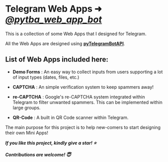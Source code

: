 # Telegram Web Apps ➜ ***[@pytba_web_app_bot](https://t.me/pytba_web_app_bot/)***

This is a collection of some Web Apps that I designed for Telegram.

All the Web Apps are designed using **[pyTelegramBotAPI](https://github.com/eternnoir/pyTelegramBotAPI)**.

## List of Web Apps included here:

  - **Demo Forms** : An easy way to collect inputs from users supporting a lot of input types (dates, files, etc.)
    
  - **CAPTCHA** : An simple verification system to keep spammers away!

  - **re-CAPTCHA** : Google's re-CAPTCHA system integrated within Telegram to filter unwanted spammers. This can be implemented within large groups.

  - **QR-Code** : A built in QR Code scanner within Telegram.

The main purpose for this project is to help new-comers to start designing their own Mini Apps!

**_If you like this project, kindly give a star! ⭐_**

**_Contributions are welcome! 😇_**
